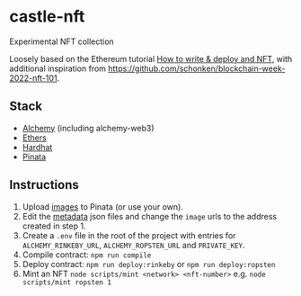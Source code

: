 # castle-nft
Experimental NFT collection

Loosely based on the Ethereum tutorial [How to write & deploy and NFT](https://ethereum.org/en/developers/tutorials/how-to-write-and-deploy-an-nft/), with additional inspiration from https://github.com/schonken/blockchain-week-2022-nft-101.


## Stack

* [Alchemy](https://www.alchemy.com/) (including alchemy-web3)
* [Ethers](https://github.com/ethers-io/ethers.js)
* [Hardhat](https://hardhat.org/)
* [Pinata](https://app.pinata.cloud/)


## Instructions

1. Upload [images](images) to Pinata (or use your own).
2. Edit the [metadata](metadata) json files and change the `image` urls to the address created in step 1.
3. Create a `.env` file in the root of the project with entries for `ALCHEMY_RINKEBY_URL`, `ALCHEMY_ROPSTEN_URL` and `PRIVATE_KEY`.
4. Compile contract:
`npm run compile`
5. Deploy contract: 
`npm run deploy:rinkeby`
or 
`npm run deploy:ropsten`
6. Mint an NFT
`node scripts/mint <network> <nft-number>`
e.g.
`node scripts/mint ropsten 1`


